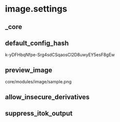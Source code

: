 # image.settings

## _core

## default_config_hash
k-yDFHbqNfpe-Srg4sdCSqaosCl2D8uwyEY5esF8gEw

## preview_image
core/modules/image/sample.png

## allow_insecure_derivatives


## suppress_itok_output

